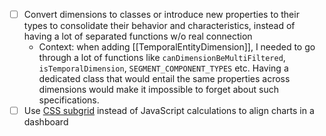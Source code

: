 - [ ] Convert dimensions to classes or introduce new properties to their types to consolidate their behavior and characteristics, instead of having a lot of separated functions w/o real connection
	- Context: when adding [[TemporalEntityDimension]], I needed to go through a lot of functions like `canDimensionBeMultiFiltered`, `isTemporalDimension`, `SEGMENT_COMPONENT_TYPES` etc. Having a dedicated class that would entail the same properties across dimensions would make it impossible to forget about such specifications.
- [ ] Use [CSS subgrid](https://jsbin.com/sixicaz/2/edit?html,css,output) instead of JavaScript calculations to align charts in a dashboard